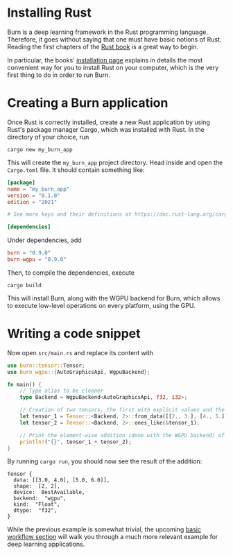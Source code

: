 # Installing Rust

Burn is a deep learning framework in the Rust programming language. Therefore, it goes without saying that one must have basic notions of Rust. Reading the first chapters of the [Rust book](https://doc.rust-lang.org/book/) is a great way to begin.

In particular, the books' [installation page](https://doc.rust-lang.org/book/ch01-01-installation.html) explains in details the most convenient way for you to install Rust on your computer, which is the very first thing to do in order to run Burn.

# Creating a Burn application

Once Rust is correctly installed, create a new Rust application by using Rust's package manager Cargo, which was installed with Rust. In the directory of your choice, run

```console
cargo new my_burn_app
```

This will create the `my_burn_app` project directory. Head inside and open the `Cargo.toml` file. It should contain something like:

```toml
[package]
name = "my_burn_app"
version = "0.1.0"
edition = "2021"

# See more keys and their definitions at https://doc.rust-lang.org/cargo/reference/manifest.html

[dependencies]
```

Under dependencies, add

```toml
burn = "0.9.0"
burn-wgpu = "0.9.0"
```

Then, to compile the dependencies, execute

```console
cargo build
```

This will install Burn, along with the WGPU backend for Burn, which allows to execute low-level operations on every platform, using the GPU.

# Writing a code snippet

Now open `src/main.rs` and replace its content with

```rust
use burn::tensor::Tensor;
use burn_wgpu::{AutoGraphicsApi, WgpuBackend};

fn main() {
    // Type alias to be cleaner
    type Backend = WgpuBackend<AutoGraphicsApi, f32, i32>;

    // Creation of two tensors, the first with explicit values and the second one with ones, with the same shape as the first
    let tensor_1 = Tensor::<Backend, 2>::from_data([[2., 3.], [4., 5.]]);
    let tensor_2 = Tensor::<Backend, 2>::ones_like(&tensor_1);

    // Print the element-wise addition (done with the WGPU backend) of the two tensors.
    println!("{}", tensor_1 + tensor_2);
}
```

By running `cargo run`, you should now see the result of the addition:

```console
Tensor {
  data: [[3.0, 4.0], [5.0, 6.0]],
  shape:  [2, 2],
  device:  BestAvailable,
  backend:  "wgpu",
  kind:  "Float",
  dtype:  "f32",
}
```

While the previous example is somewhat trivial, the upcoming [basic workflow section](./basic-workflow/README.md) will walk you through a much more relevant example for deep learning applications.
